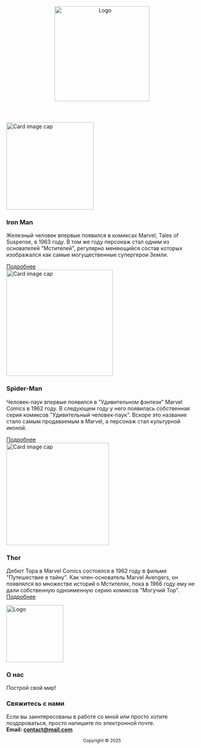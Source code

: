 <!DOCTYPE html>
<header>
    <img src="https://i.postimg.cc/d1tjgDDZ/5eae23f4ee4644ee5a6ee4fbf19d24d3-Photoroom.png" width="250" draggable="false" alt="Logo">
</header>
<main>
  <div class="pos">
    <div class="post">
      <img height="230" src="https://cdn1.ozone.ru/multimedia/1013823322.jpg" alt="Card image cap">
      <div>
        <h3>Iron Man</h3>
        <p>
          Железный человек впервые появился в комиксах Marvel, Tales of Suspense, в 1963 году. В том же году персонаж стал одним из основателей "Мстителей", регулярно меняющийся состав которых изображался как самые могущественные супергерои Земли.
        </p>
        <a href="#">Подробнее</a>
      </div>
    </div>
    <div class="post">
      <img height="280" src="https://i.postimg.cc/6QBrGTrb/i-2.png" alt="Card image cap">
      <div>
        <h3>Spider-Man</h3>
        <p>
          Человек-паук впервые появился в "Удивительном фэнтези" Marvel Comics в 1962 году. В следующем году у него появилась собственная серия комиксов "Удивительный человек-паук". Вскоре это название стало самым продаваемым в Marvel, а персонаж стал культурной иконой.
        </p>
        <a href="#">Подробнее</a>
      </div>
    </div>
    <div class="post">
      <img height="270" src="https://i.postimg.cc/pr5ztjvr/i-3.webp" alt="Card image cap">
      <div>
        <h3>Thor</h3>
        <p>
          Дебют Тора в Marvel Comics состоялся в 1962 году в фильме "Путешествие в тайну". Как член-основатель Marvel Avengers, он появлялся во множестве историй о Мстителях, пока в 1966 году ему не дали собственную одноименную серию комиксов "Могучий Тор".
        <a href="#">Подробнее</a>
      </div>
    </div>
  </div>
</main>
<footer>
  <div>
    <div>
      <div>
        <img src="https://i.postimg.cc/d1tjgDDZ/5eae23f4ee4644ee5a6ee4fbf19d24d3-Photoroom.png" alt="Logo" width="150">
      </div>
      <div class="footer-columns">
        <div class="footer-column">
          <h3>О нас</h3>
          <p>
           Построй свой мир!
          </p>
        </div>
        <div class="footer-column">
          <h3>Свяжитесь с нами</h3>
          <p>
            Если вы заинтересованы в работе со мной или просто хотите поздороваться, просто напишите по электронной почте.
            <br><strong>Email: <a href="#">contact@mail.com</a></strong>
          </p>
        </div>
      </div>
    </div>
    <center>
      <small>Copyright &copy; 2025</small>
    </center>
  </div>
</footer>
